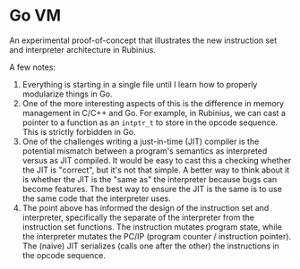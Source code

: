 # Go VM

An experimental proof-of-concept that illustrates the new instruction set and
interpreter architecture in Rubinius.

A few notes:

1. Everything is starting in a single file until I learn how to properly
   modularize things in Go.
1. One of the more interesting aspects of this is the difference in memory
   management in C/C++ and Go. For example, in Rubinius, we can cast a pointer
   to a function as an `intptr_t` to store in the opcode sequence. This is
   strictly forbidden in Go.
1. One of the challenges writing a just-in-time (JIT) compiler is the
   potential mismatch between a program's semantics as interpreted versus as
   JIT compiled. It would be easy to cast this a checking whether the JIT is
   "correct", but it's not that simple. A better way to think about it is
   whether the JIT is the "same as" the interpreter because bugs can become
   features. The best way to ensure the JIT is the same is to use the same
   code that the interpreter uses.
1. The point above has informed the design of the instruction set and
   interpreter, specifically the separate of the interpreter from the
   instruction set functions. The instruction mutates program state, while the
   interpreter mutates the PC/IP (program counter / instruction pointer). The
   (naive) JIT serializes (calls one after the other) the instructions in the
   opcode sequence.
